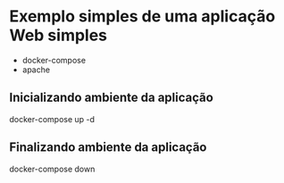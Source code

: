 # Exemplo simples de uma aplicação Web simples
+ docker-compose
+ apache

## Inicializando ambiente da aplicação
docker-compose up -d

## Finalizando ambiente da aplicação
docker-compose down
